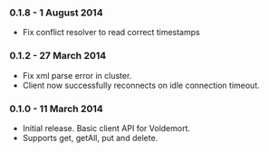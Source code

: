 ### 0.1.8 - 1 August 2014

- Fix conflict resolver to read correct timestamps

### 0.1.2 - 27 March 2014

- Fix xml parse error in cluster.
- Client now successfully reconnects on idle connection timeout.

### 0.1.0 - 11 March 2014

- Initial release. Basic client API for Voldemort.
- Supports get, getAll, put and delete.
